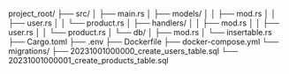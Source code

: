 project_root/
├── src/
│   ├── main.rs
│   ├── models/
│   │   ├── mod.rs
│   │   ├── user.rs
│   │   └── product.rs
│   ├── handlers/
│   │   ├── mod.rs
│   │   ├── user.rs
│   │   └── product.rs
│   └── db/
│       ├── mod.rs
│       └── insertable.rs
├── Cargo.toml
├── .env
├── Dockerfile
├── docker-compose.yml
└── migrations/
    ├── 20231001000000_create_users_table.sql
    └── 20231001000001_create_products_table.sql